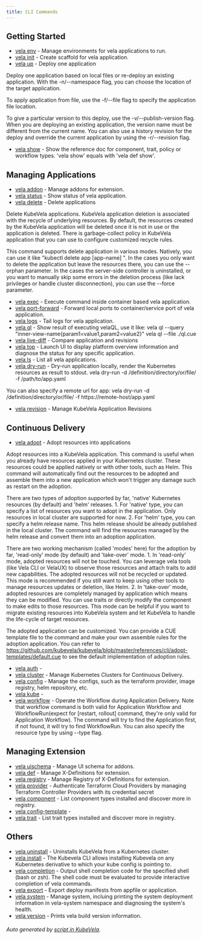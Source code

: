 ```yaml
---
title: CLI Commands
---
```



## Getting Started

* [vela env](vela_env.md)	 - Manage environments for vela applications to run.
* [vela init](vela_init.md)	 - Create scaffold for vela application.
* [vela up](vela_up.md)	 - Deploy one application

 Deploy one application based on local files or re-deploy an existing application. With the -n/--namespace flag, you can choose the location of the target application.

 To apply application from file, use the -f/--file flag to specify the application file location.

 To give a particular version to this deploy, use the -v/--publish-version flag. When you are deploying an existing application, the version name must be different from the current name. You can also use a history revision for the deploy and override the current application by using the -r/--revision flag.
* [vela show](vela_show.md)	 - Show the reference doc for component, trait, policy or workflow types. 'vela show' equals with 'vela def show'. 

## Managing Applications

* [vela addon](vela_addon.md)	 - Manage addons for extension.
* [vela status](vela_status.md)	 - Show status of vela application.
* [vela delete](vela_delete.md)	 - Delete applications

 Delete KubeVela applications. KubeVela application deletion is associated with the recycle of underlying resources. By default, the resources created by the KubeVela application will be deleted once it is not in use or the application is deleted. There is garbage-collect policy in KubeVela application that you can use to configure customized recycle rules.

 This command supports delete application in various modes. Natively, you can use it like "kubectl delete app [app-name] ". In the cases you only want to delete the application but leave the resources there, you can use the --orphan parameter. In the cases the server-side controller is uninstalled, or you want to manually skip some errors in the deletion process (like lack privileges or handle cluster disconnection), you can use the --force parameter.
* [vela exec](vela_exec.md)	 - Execute command inside container based vela application.
* [vela port-forward](vela_port-forward.md)	 - Forward local ports to container/service port of vela application.
* [vela logs](vela_logs.md)	 - Tail logs for vela application.
* [vela ql](vela_ql.md)	 - Show result of executing velaQL, use it like:
		vela ql --query "inner-view-name\{param1=value1,param2=value2\}"
		vela ql --file ./ql.cue
* [vela live-diff](vela_live-diff.md)	 - Compare application and revisions
* [vela top](vela_top.md)	 - Launch UI to display platform overview information and diagnose the status for any specific application.
* [vela ls](vela_ls.md)	 - List all vela applications.
* [vela dry-run](vela_dry-run.md)	 - Dry-run application locally, render the Kubernetes resources as result to stdout.
	vela dry-run -d /definition/directory/or/file/ -f /path/to/app.yaml

You can also specify a remote url for app:
	vela dry-run -d /definition/directory/or/file/ -f https://remote-host/app.yaml

* [vela revision](vela_revision.md)	 - Manage KubeVela Application Revisions

## Continuous Delivery

* [vela adopt](vela_adopt.md)	 - Adopt resources into applications

 Adopt resources into a KubeVela application. This command is useful when you already have resources applied in your Kubernetes cluster. These resources could be applied natively or with other tools, such as Helm. This command will automatically find out the resources to be adopted and assemble them into a new application which won't trigger any damage such as restart on the adoption.

 There are two types of adoption supported by far, 'native' Kubernetes resources (by default) and 'helm' releases. 1. For 'native' type, you can specify a list of resources you want to adopt in the application. Only resources in local cluster are supported for now. 2. For 'helm' type, you can specify a helm release name. This helm release should be already published in the local cluster. The command will find the resources managed by the helm release and convert them into an adoption application.

 There are two working mechanism (called 'modes' here) for the adoption by far, 'read-only' mode (by default) and 'take-over' mode. 1. In 'read-only' mode, adopted resources will not be touched. You can leverage vela tools (like Vela CLI or VelaUX) to observe those resources and attach traits to add new capabilities. The adopted resources will not be recycled or updated. This mode is recommended if you still want to keep using other tools to manage resources updates or deletion, like Helm. 2. In 'take-over' mode, adopted resources are completely managed by application which means they can be modified. You can use traits or directly modify the component to make edits to those resources. This mode can be helpful if you want to migrate existing resources into KubeVela system and let KubeVela to handle the life-cycle of target resources.

 The adopted application can be customized. You can provide a CUE template file to the command and make your own assemble rules for the adoption application. You can refer to https://github.com/kubevela/kubevela/blob/master/references/cli/adopt-templates/default.cue to see the default implementation of adoption rules.
* [vela auth](vela_auth.md)	 - 
* [vela cluster](vela_cluster.md)	 - Manage Kubernetes Clusters for Continuous Delivery.
* [vela config](vela_config.md)	 - Manage the configs, such as the terraform provider, image registry, helm repository, etc.
* [vela kube](vela_kube.md)	 - 
* [vela workflow](vela_workflow.md)	 - Operate the Workflow during Application Delivery. Note that workflow command is both valid for Application Workflow and WorkflowRun(expect for [restart, rollout] command, they're only valid for Application Workflow). The command will try to find the Application first, if not found, it will try to find WorkflowRun. You can also specify the resource type by using --type flag.

## Managing Extension

* [vela uischema](vela_uischema.md)	 - Manage UI schema for addons.
* [vela def](vela_def.md)	 - Manage X-Definitions for extension.
* [vela registry](vela_registry.md)	 - Manage Registry of X-Definitions for extension.
* [vela provider](vela_provider.md)	 - Authenticate Terraform Cloud Providers by managing Terraform Controller Providers with its credential secret
* [vela component](vela_component.md)	 - List component types installed and discover more in registry.
* [vela config-template](vela_config-template.md)	 - 
* [vela trait](vela_trait.md)	 - List trait types installed and discover more in registry.

## Others

* [vela uninstall](vela_uninstall.md)	 - Uninstalls KubeVela from a Kubernetes cluster.
* [vela install](vela_install.md)	 - The Kubevela CLI allows installing Kubevela on any Kubernetes derivative to which your kube config is pointing to.
* [vela completion](vela_completion.md)	 - Output shell completion code for the specified shell (bash or zsh). 
The shell code must be evaluated to provide interactive completion of vela commands.
* [vela export](vela_export.md)	 - Export deploy manifests from appfile or application.
* [vela system](vela_system.md)	 - Manage system, incluing printing the system deployment information in vela-system namespace and diagnosing the system's health.
* [vela version](vela_version.md)	 - Prints vela build version information.

###### Auto generated by [script in KubeVela](https://github.com/kubevela/kubevela/tree/master/hack/docgen).